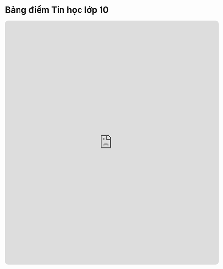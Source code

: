 # Bảng điểm Tin học lớp 10

<div>
    <iframe style="border-radius:10px; border: 0px;"
        src="https://script.google.com/macros/s/AKfycbz4Q7cY-WGsa4_KXSrF1fnxuUq8bk4S2YL7t7w2fiDPdraANnduqx0Zs7grpEvvSNi-uQ/exec"
        height="800px" width="700px" frameBorder=0></iframe>
</div>
